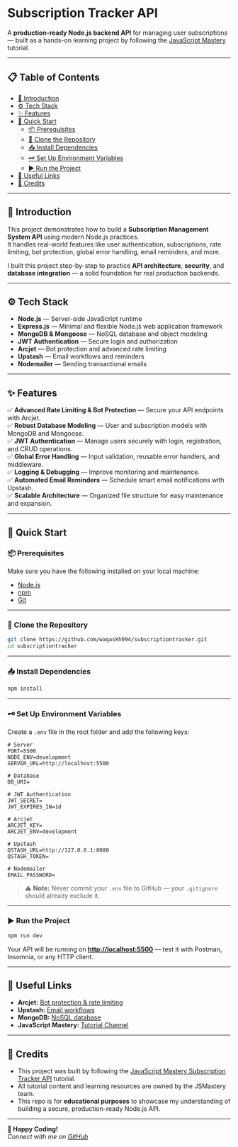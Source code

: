 # Subscription Tracker API

A **production-ready Node.js backend API** for managing user subscriptions — built as a hands-on learning project by following the [JavaScript Mastery](https://www.youtube.com/@javascriptmastery) tutorial.

---

## 📋 Table of Contents

- [📖 Introduction](#-introduction)
- [⚙️ Tech Stack](#️-tech-stack)
- [✨ Features](#-features)
- [🚀 Quick Start](#-quick-start)
  - [📦 Prerequisites](#-prerequisites)
  - [🔗 Clone the Repository](#-clone-the-repository)
  - [📥 Install Dependencies](#-install-dependencies)
  - [🗝️ Set Up Environment Variables](#️-set-up-environment-variables)
  - [▶️ Run the Project](#️-run-the-project)
- [🔑 Useful Links](#-useful-links)
- [🙌 Credits](#-credits)

---

## 📖 Introduction

This project demonstrates how to build a **Subscription Management System API** using modern Node.js practices.  
It handles real-world features like user authentication, subscriptions, rate limiting, bot protection, global error handling, email reminders, and more.

I built this project step-by-step to practice **API architecture**, **security**, and **database integration** — a solid foundation for real production backends.

---

## ⚙️ Tech Stack

- **Node.js** — Server-side JavaScript runtime
- **Express.js** — Minimal and flexible Node.js web application framework
- **MongoDB & Mongoose** — NoSQL database and object modeling
- **JWT Authentication** — Secure login and authorization
- **Arcjet** — Bot protection and advanced rate limiting
- **Upstash** — Email workflows and reminders
- **Nodemailer** — Sending transactional emails

---

## ✨ Features

✅ **Advanced Rate Limiting & Bot Protection** — Secure your API endpoints with Arcjet.  
✅ **Robust Database Modeling** — User and subscription models with MongoDB and Mongoose.  
✅ **JWT Authentication** — Manage users securely with login, registration, and CRUD operations.  
✅ **Global Error Handling** — Input validation, reusable error handlers, and middleware.  
✅ **Logging & Debugging** — Improve monitoring and maintenance.  
✅ **Automated Email Reminders** — Schedule smart email notifications with Upstash.  
✅ **Scalable Architecture** — Organized file structure for easy maintenance and expansion.

---

## 🚀 Quick Start

### 📦 Prerequisites

Make sure you have the following installed on your local machine:
- [Node.js](https://nodejs.org/)
- [npm](https://www.npmjs.com/)
- [Git](https://git-scm.com/)

---

### 🔗 Clone the Repository

```bash
git clone https://github.com/waqaskh094/subscriptiontracker.git
cd subscriptiontracker
```

---

### 📥 Install Dependencies

```bash
npm install
```

---

### 🗝️ Set Up Environment Variables

Create a `.env` file in the root folder and add the following keys:

```env
# Server
PORT=5500
NODE_ENV=development
SERVER_URL=http://localhost:5500

# Database
DB_URI=

# JWT Authentication
JWT_SECRET=
JWT_EXPIRES_IN=1d

# Arcjet
ARCJET_KEY=
ARCJET_ENV=development

# Upstash
QSTASH_URL=http://127.0.0.1:8080
QSTASH_TOKEN=

# Nodemailer
EMAIL_PASSWORD=
```

> ⚠️ **Note:** Never commit your `.env` file to GitHub — your `.gitignore` should already exclude it.

---

### ▶️ Run the Project

```bash
npm run dev
```

Your API will be running on **[http://localhost:5500](http://localhost:5500)** — test it with Postman, Insomnia, or any HTTP client.

---

## 🔑 Useful Links

- **Arcjet:** [Bot protection & rate limiting](https://launch.arcjet.com/4g2R2e4)  
- **Upstash:** [Email workflows](https://bit.ly/42ealiN)  
- **MongoDB:** [NoSQL database](https://www.mongodb.com/)  
- **JavaScript Mastery:** [Tutorial Channel](https://www.youtube.com/@javascriptmastery)

---

## 🙌 Credits

- This project was built by following the [JavaScript Mastery Subscription Tracker API](https://www.youtube.com/@javascriptmastery) tutorial.
- All tutorial content and learning resources are owned by the JSMastery team.
- This repo is for **educational purposes** to showcase my understanding of building a secure, production-ready Node.js API.

---

**🚀 Happy Coding!**  
_Connect with me on [GitHub](https://github.com/waqaskh094)_
